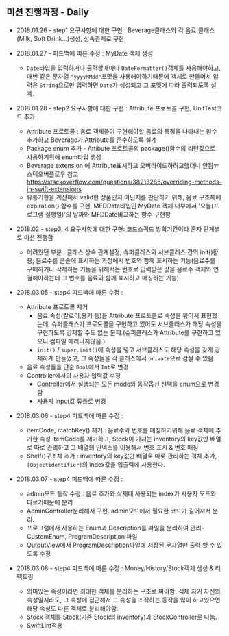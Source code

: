 ## 미션 진행과정 - Daily

- 2018.01.26 - step1 요구사항에 대한 구현 : Beverage클래스와 각 음료 클래스(Milk, Soft Drink…)생성, 상속관계로 구현
- 2018.01.27 - 피드백에 따른 수정 : MyDate 객체 생성
  - `Date`타입을 입력하거나 출력할때마다 `DateFormatter()`객체를 사용해야하고, 매번 같은 문자열 `"yyyyMMdd"`포맷을 사용해야하기때문에 객체로 만들어서 입력은 `String`으로만 입력하면 `Date`가 생성되고 그 포맷에 따라 출력되도록 설계.
- 2018.01.28 - step2 요구사항에 대한 구현 : Attribute 프로토콜 구현, UnitTest코드 추가
    - Attribute 프로토콜 : 음료 객체들이 구현해야할 음료의 특징을 나타내는 함수 추가하고 Beverage가 Attribute를 준수하도록 설계
    - Package enum 추가 - Attibute 프로토콜의 package()함수의 리턴값으로 사용하기위해 enum타입 생성
    - Beverage extension 에 Attribute표시하고 오버라이드하려고했더니 안됨ㅠ 스택오버플로우 참고 https://stackoverflow.com/questions/38213286/overriding-methods-in-swift-extensions
    - 유통기한을 계산해서 valid한 상품인지 아닌지를 판단하기 위해, 음료 구조체에 expiration() 함수를 구현, MFDDate타입인 MyDate 객체 내부에서 '오늘(프로그램 실행일)'의 날짜와 MFDDate비교하는 함수 구현함


- 2018.02 - step3, 4 요구사항에 대한 구현: 코드스쿼드 방학기간이라 혼자 단계별로 미션 진행함
  - 어려웠던 부분 : 클래스 상속 관계설정, 슈퍼클래스와 서브클래스 간의 init()활용,
                음료수를 콘솔에 표시하는 과정에서 번호와 함께 표시하는 기능(음료수를 구매하거나 삭제하는 기능을 위해서는 번호로 입력받은 값을 음료수 객체와 연결해야하는데 그 번호를 음료와 함께 표시하고 매칭하는 기능)
- 2018.03.05 - step4 피드백에 따른 수정 :
  - Attribute 프로토콜 제거
    - 음료 속성(칼로리,용기 등)을 Attribute 프로토콜로 속성을 묶어서 표현했는데, 슈퍼클래스가 프로토콜을 구현하고 있어도 서브클래스가 해당 속성을 구현하도록 강제할 수도 없는 문제.(슈퍼클래스가 Attribute를 구현하고 있으니 컴파일 에러나지않음.)  
    - `init()` / `super.init()`에 속성을 넣고 서브클래스도 해당 속성을 갖게 강제하게 만들었고, 그 속성들을 각 클래스에서 `private`으로 감쌀 수 있음
  - 음료 속성들을 단순 `Bool`에서 `Int`로 변경
  - Controller에서의 사용자 입력값 수정
    - Controller에서 실행되는 모든 mode와 동작옵션 선택을 enum으로 변경함
    - 사용자 input값 튜플로 변경
- 2018.03.06 - step4 피드백에 따른 수정 :
  - itemCode, matchKey() 제거 : 음료수와 번호를 매칭하기위해 음료 객체에 추가한 속성 itemCode를 제거하고, Stock이 가지는 inventory의 key값만 배열로 따로 관리하고 그 배열의 인덱스를 이용해서 번호 표시 & 번호 매칭
  - Shelf()구조체 추가 : inventory의 key값만 배열로 따로 관리하는 객체 추가, `[Objectidentifier]`의 index값을 입출력에 사용한다.
- 2018.03.07 - step4 피드백에 따른 수정 :
  - admin모드 동작 수정 : 음료 추가와 삭제때 사용되는 index가 사용자 모드와 다르기때문에 분리
  - AdminController분리해서 구현. admin모드에서 필요한 코드가 길어져서 분리.
  - 프로그램에서 사용하는 Enum과 Description을 파일을 분리하여 관리- CustomEnum, ProgramDescription 파일
  - OutputView에서 ProgramDescription파일에 저장된 문자열만 출력 할 수 있도록 수정
- 2018.03.08 - step4 피드백에 따른 수정 : Money/History/Stock객체 생성 & 리팩토링
  - 의미있는 속성이라면 최대한 객체를 분리하는 구조로 짜야함. 객체 자기 자신의 속성일지라도, 그 속성에 접근해서 그 속성을 조작하는 동작을 많이 하고있으면 해당 속성도 다른 객체로 분리해야함.
  - Stock 객체를 Stock(기존 Stock의 inventory)과 StockController로 나눔.
  - SwiftLint적용

